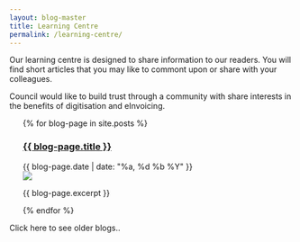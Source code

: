 ```yaml
---
layout: blog-master
title: Learning Centre
permalink: /learning-centre/
---
```


Our learning centre is designed to share information to our readers.  You will find short articles that you may like to commont upon or share with your colleagues.

Council would like to build trust through a community with share interests in the benefits of digitisation and eInvoicing.


<ul>
  {% for blog-page in site.posts %}
    <div class="blog-excerpt">
    <a href="{{ blog-page.url }}"><h3>{{ blog-page.title }}</h3></a>
    {{ blog-page.date | date: "%a, %d %b %Y" }}
    <br>
    <img src="{{ blog-page.excerpt-image | absolute_url }}" />
    <p>{{ blog-page.excerpt }}</p>
    </div>
  {% endfor %}
</ul>

Click here to see older blogs..
